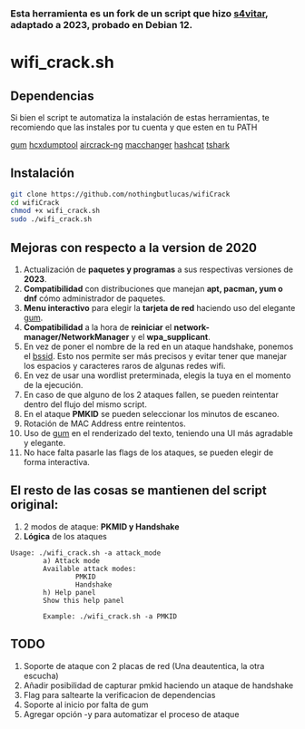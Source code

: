 ### Esta herramienta es un fork de un script que hizo [s4vitar](https://github.com/s4vitar/wifiCrack), adaptado a 2023, probado en Debian 12.

# wifi_crack.sh

## Dependencias

Si bien el script te automatiza la instalación de estas herramientas, te recomiendo que las instales por tu cuenta y que esten en tu PATH

[gum](https://github.com/charmbracelet/gum)
[hcxdumptool](https://github.com/ZerBea/hcxdumptool.git)
[aircrack-ng](https://www.aircrack-ng.org/)
[macchanger](https://github.com/alobbs/macchanger)
[hashcat](https://hashcat.net/hashcat/)
[tshark](https://tshark.dev/setup/install/)


## Instalación

```bash
git clone https://github.com/nothingbutlucas/wifiCrack
cd wifiCrack
chmod +x wifi_crack.sh
sudo ./wifi_crack.sh
```

## Mejoras con respecto a la version de 2020

1. Actualización de **paquetes y programas** a sus respectivas versiones de **2023**.
2. **Compatibilidad** con distribuciones que manejan **apt, pacman, yum o dnf** cómo administrador de paquetes.
3. **Menu interactivo** para elegir la **tarjeta de red** haciendo uso del elegante [gum](https://github.com/charmbracelet/gum).
4. **Compatibilidad** a la hora de **reiniciar** el **network-manager/NetworkManager** y el **wpa_supplicant**.
5. En vez de poner el nombre de la red en un ataque handshake, ponemos el [bssid](https://es.wikipedia.org/wiki/BSSID). Esto nos permite ser más precisos y evitar tener que manejar los espacios y caracteres raros de algunas redes wifi.
6. En vez de usar una wordlist preterminada, elegis la tuya en el momento de la ejecución.
7. En caso de que alguno de los 2 ataques fallen, se pueden reintentar dentro del flujo del mismo script.
8. En el ataque **PMKID** se pueden seleccionar los minutos de escaneo.
9. Rotación de MAC Address entre reintentos.
10. Uso de [gum]("https://github.com/charmbracelet/gum") en el renderizado del texto, teniendo una UI más agradable y elegante.
11. No hace falta pasarle las flags de los ataques, se pueden elegir de forma interactiva.


## El resto de las cosas se mantienen del script original:

1. 2 modos de ataque: **PKMID y Handshake**
2. **Lógica** de los ataques

```
Usage: ./wifi_crack.sh -a attack_mode
        a) Attack mode
        Available attack modes:
                PMKID
                Handshake
        h) Help panel
        Show this help panel

        Example: ./wifi_crack.sh -a PMKID
```

## TODO

1. Soporte de ataque con 2 placas de red (Una deautentica, la otra escucha)
2. Añadir posibilidad de capturar pmkid haciendo un ataque de handshake
3. Flag para saltearte la verificacion de dependencias
4. Soporte al inicio por falta de gum
5. Agregar opción -y para automatizar el proceso de ataque
